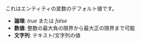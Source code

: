 これはエンティティの変数のデフォルト値です。

- **論理**: _true_ または _false_
- **数値**: 整数の最大負の限界から最大正の限界まで可能
- **文字列**: テキスト/文字列の値